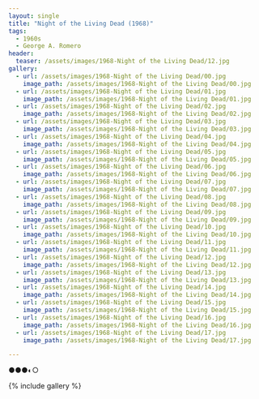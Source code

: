 ```yaml
---
layout: single
title: "Night of the Living Dead (1968)"
tags:
  - 1960s 
  - George A. Romero
header:
  teaser: /assets/images/1968-Night of the Living Dead/12.jpg
gallery:
  - url: /assets/images/1968-Night of the Living Dead/00.jpg
    image_path: /assets/images/1968-Night of the Living Dead/00.jpg  
  - url: /assets/images/1968-Night of the Living Dead/01.jpg
    image_path: /assets/images/1968-Night of the Living Dead/01.jpg
  - url: /assets/images/1968-Night of the Living Dead/02.jpg
    image_path: /assets/images/1968-Night of the Living Dead/02.jpg
  - url: /assets/images/1968-Night of the Living Dead/03.jpg
    image_path: /assets/images/1968-Night of the Living Dead/03.jpg
  - url: /assets/images/1968-Night of the Living Dead/04.jpg
    image_path: /assets/images/1968-Night of the Living Dead/04.jpg
  - url: /assets/images/1968-Night of the Living Dead/05.jpg
    image_path: /assets/images/1968-Night of the Living Dead/05.jpg
  - url: /assets/images/1968-Night of the Living Dead/06.jpg
    image_path: /assets/images/1968-Night of the Living Dead/06.jpg
  - url: /assets/images/1968-Night of the Living Dead/07.jpg
    image_path: /assets/images/1968-Night of the Living Dead/07.jpg
  - url: /assets/images/1968-Night of the Living Dead/08.jpg
    image_path: /assets/images/1968-Night of the Living Dead/08.jpg
  - url: /assets/images/1968-Night of the Living Dead/09.jpg
    image_path: /assets/images/1968-Night of the Living Dead/09.jpg
  - url: /assets/images/1968-Night of the Living Dead/10.jpg
    image_path: /assets/images/1968-Night of the Living Dead/10.jpg
  - url: /assets/images/1968-Night of the Living Dead/11.jpg
    image_path: /assets/images/1968-Night of the Living Dead/11.jpg
  - url: /assets/images/1968-Night of the Living Dead/12.jpg
    image_path: /assets/images/1968-Night of the Living Dead/12.jpg
  - url: /assets/images/1968-Night of the Living Dead/13.jpg
    image_path: /assets/images/1968-Night of the Living Dead/13.jpg
  - url: /assets/images/1968-Night of the Living Dead/14.jpg
    image_path: /assets/images/1968-Night of the Living Dead/14.jpg
  - url: /assets/images/1968-Night of the Living Dead/15.jpg
    image_path: /assets/images/1968-Night of the Living Dead/15.jpg
  - url: /assets/images/1968-Night of the Living Dead/16.jpg
    image_path: /assets/images/1968-Night of the Living Dead/16.jpg
  - url: /assets/images/1968-Night of the Living Dead/17.jpg
    image_path: /assets/images/1968-Night of the Living Dead/17.jpg

---
```

●●●◐○

{% include gallery %}
